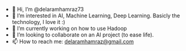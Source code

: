 - 👋 Hi, I’m @delaramhamraz73
- 👀 I’m interested in AI, Machine Learning, Deep Learning. Basicly the technology, I love it :)
- 🌱 I’m currently working on how to use Hadoop
- 💞️ I’m looking to collaborate on an AI project (to ease life). 
- 📫 How to reach me: delaramhamraz@gmail.com

<!---
delaramhamraz73/delaramhamraz73 is a ✨ special ✨ repository because its `README.md` (this file) appears on your GitHub profile.
You can click the Preview link to take a look at your changes.
--->
